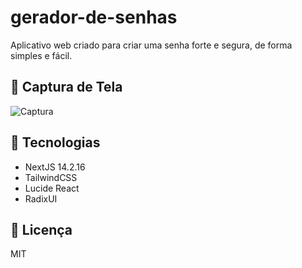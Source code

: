# gerador-de-senhas

Aplicativo web criado para criar uma senha forte e segura, de forma simples e fácil.

## 📸 Captura de Tela

![Captura](./.github/screenshot.png)

## 🚀 Tecnologias

- NextJS 14.2.16
- TailwindCSS
- Lucide React
- RadixUI

## 📄 Licença

MIT
